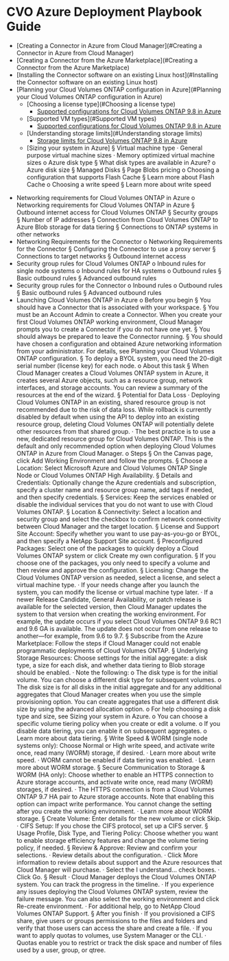 # CVO Azure Deployment Playbook Guide

* [Creating a Connector in Azure from Cloud Manager](#Creating a Connector in Azure from Cloud Manager)
* [Creating a Connector from the Azure Marketplace](#Creating a Connector from the Azure Marketplace)
* [Installing the Connector software on an existing Linux host](#Installing the Connector software on an existing Linux host)
* [Planning your Cloud Volumes ONTAP configuration in Azure](#Planning your Cloud Volumes ONTAP configuration in Azure)
	+ [Choosing a license type](#Choosing a license type)
		+ [Supported configurations for Cloud Volumes ONTAP 9.8 in Azure](https://docs.netapp.com/us-en/cloud-volumes-ontap/reference_configs_azure_98.html)
	+ [Supported VM types](#Supported VM types) 
		+ [Supported configurations for Cloud Volumes ONTAP 9.8 in Azure](https://docs.netapp.com/us-en/cloud-volumes-ontap/reference_configs_azure_98.html)
	+ [Understanding storage limits](#Understanding storage limits) 
		+ [Storage limits for Cloud Volumes ONTAP 9.8 in Azure](https://docs.netapp.com/us-en/cloud-volumes-ontap/reference_limits_azure_98.html)
	+ [Sizing your system in Azure] 
		§ Virtual machine type
			· General purpose virtual machine sizes 
			· Memory optimized virtual machine sizes 
	o Azure disk type
		§ What disk types are available in Azure? 
	o Azure disk size 
		§ Managed Disks
		§ Page Blobs pricing
	o Choosing a configuration that supports Flash Cache
		§ Learn more about Flash Cache
	o Choosing a write speed
		§ Learn more about write speed
- Networking requirements for Cloud Volumes ONTAP in Azure
	o Networking requirements for Cloud Volumes ONTAP in Azure 
		§ Outbound internet access for Cloud Volumes ONTAP
		§ Security groups
		§ Number of IP addresses
		§ Connection from Cloud Volumes ONTAP to Azure Blob storage for data tiering
		§ Connections to ONTAP systems in other networks
- Networking Requirements for the Connector
	o Networking Requirements for the Connector 
		§ Configuring the Connector to use a proxy server
		§ Connections to target networks
		§ Outbound internet access
- Security group rules for Cloud Volumes ONTAP
	o  Inbound rules for single node systems
	o Inbound rules for HA systems
	o Outbound rules
		§ Basic outbound rules
		§ Advanced outbound rules
- Security group rules for the Connector
	o Inbound rules
	o Outbound rules
		§ Basic outbound rules
		§ Advanced outbound rules
 
- Launching Cloud Volumes ONTAP in Azure
	o Before you begin
		§ You should have a Connector that is associated with your workspace.
		§ You must be an Account Admin to create a Connector. When you create your first Cloud Volumes ONTAP working environment, Cloud Manager prompts you to create a Connector if you do not have one yet.
		§ You should always be prepared to leave the Connector running.
		§ You should have chosen a configuration and obtained Azure networking information from your administrator. For details, see Planning your Cloud Volumes ONTAP configuration.
		§ To deploy a BYOL system, you need the 20-digit serial number (license key) for each node.
	o About this task
		§ When Cloud Manager creates a Cloud Volumes ONTAP system in Azure, it creates several Azure objects, such as a resource group, network interfaces, and storage accounts. You can review a summary of the resources at the end of the wizard.
		§ Potential for Data Loss
			· Deploying Cloud Volumes ONTAP in an existing, shared resource group is not recommended due to the risk of data loss. While rollback is currently disabled by default when using the API to deploy into an existing resource group, deleting Cloud Volumes ONTAP will potentially delete other resources from that shared group.
			· The best practice is to use a new, dedicated resource group for Cloud Volumes ONTAP. This is the default and only recommended option when deploying Cloud Volumes ONTAP in Azure from Cloud Manager.
	o Steps
		§ On the Canvas page, click Add Working Environment and follow the prompts.
		§ Choose a Location: Select Microsoft Azure and Cloud Volumes ONTAP Single Node or Cloud Volumes ONTAP High Availability.
		§ Details and Credentials: Optionally change the Azure credentials and subscription, specify a cluster name and resource group name, add tags if needed, and then specify credentials.
		§ Services: Keep the services enabled or disable the individual services that you do not want to use with Cloud Volumes ONTAP.
		§ Location & Connectivity: Select a location and security group and select the checkbox to confirm network connectivity between Cloud Manager and the target location.
		§ License and Support Site Account: Specify whether you want to use pay-as-you-go or BYOL, and then specify a NetApp Support Site account.
		§ Preconfigured Packages: Select one of the packages to quickly deploy a Cloud Volumes ONTAP system or click Create my own configuration.
		§ If you choose one of the packages, you only need to specify a volume and then review and approve the configuration.
		§ Licensing: Change the Cloud Volumes ONTAP version as needed, select a license, and select a virtual machine type.
			· If your needs change after you launch the system, you can modify the license or virtual machine type later.
			· If a newer Release Candidate, General Availability, or patch release is available for the selected version, then Cloud Manager updates the system to that version when creating the working environment. For example, the update occurs if you select Cloud Volumes ONTAP 9.6 RC1 and 9.6 GA is available. The update does not occur from one release to another—for example, from 9.6 to 9.7.
		§ Subscribe from the Azure Marketplace: Follow the steps if Cloud Manager could not enable programmatic deployments of Cloud Volumes ONTAP.
		§ Underlying Storage Resources: Choose settings for the initial aggregate: a disk type, a size for each disk, and whether data tiering to Blob storage should be enabled.
			· Note the following:
				o The disk type is for the initial volume. You can choose a different disk type for subsequent volumes.
				o The disk size is for all disks in the initial aggregate and for any additional aggregates that Cloud Manager creates when you use the simple provisioning option. You can create aggregates that use a different disk size by using the advanced allocation option.
				o For help choosing a disk type and size, see Sizing your system in Azure.
				o You can choose a specific volume tiering policy when you create or edit a volume.
				o If you disable data tiering, you can enable it on subsequent aggregates.
				o Learn more about data tiering.
		§ Write Speed & WORM (single node systems only): Choose Normal or High write speed, and activate write once, read many (WORM) storage, if desired.
			· Learn more about write speed.
			· WORM cannot be enabled if data tiering was enabled.
			· Learn more about WORM storage.
		§ Secure Communication to Storage & WORM (HA only): Choose whether to enable an HTTPS connection to Azure storage accounts, and activate write once, read many (WORM) storages, if desired.
			· The HTTPS connection is from a Cloud Volumes ONTAP 9.7 HA pair to Azure storage accounts. Note that enabling this option can impact write performance. You cannot change the setting after you create the working environment.
			· Learn more about WORM storage.
		§ Create Volume: Enter details for the new volume or click Skip.
			· CIFS Setup: If you chose the CIFS protocol, set up a CIFS server.
		§ Usage Profile, Disk Type, and Tiering Policy: Choose whether you want to enable storage efficiency features and change the volume tiering policy, if needed.
		§ Review & Approve: Review and confirm your selections.
			· Review details about the configuration.
			· Click More information to review details about support and the Azure resources that Cloud Manager will purchase.
			· Select the I understand… check boxes.
			· Click Go.
		§ Result
			· Cloud Manager deploys the Cloud Volumes ONTAP system. You can track the progress in the timeline.
			· If you experience any issues deploying the Cloud Volumes ONTAP system, review the failure message. You can also select the working environment and click Re-create environment.
			· For additional help, go to NetApp Cloud Volumes ONTAP Support.
		§ After you finish
			· If you provisioned a CIFS share, give users or groups permissions to the files and folders and verify that those users can access the share and create a file.
			· If you want to apply quotas to volumes, use System Manager or the CLI.
			· Quotas enable you to restrict or track the disk space and number of files used by a user, group, or qtree.
